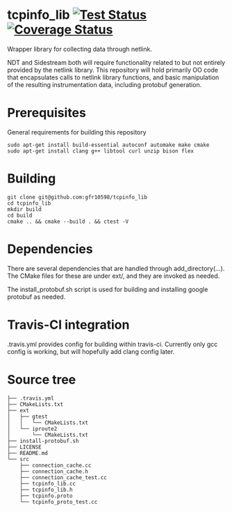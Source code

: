 # tcpinfo_lib [![Test Status](https://travis-ci.org/m-lab/tcpinfo_lib.svg)](https://travis-ci.org/m-lab/tcpinfo_lib) [![Coverage Status](https://coveralls.io/repos/github/m-lab/tcpinfo_lib/badge.svg)](https://coveralls.io/github/m-lab/tcpinfo_lib)

Wrapper library for collecting data through netlink.
 
NDT and Sidestream both will require functionality related to but not entirely provided by the netlink library.  This repository will hold primarily OO code that encapsulates calls to netlink library functions, and basic manipulation of the resulting instrumentation data, including protobuf generation.

# Prerequisites
General requirements for building this repository
```
sudo apt-get install build-essential autoconf automake make cmake
sudo apt-get install clang g++ libtool curl unzip bison flex
```

# Building
```
git clone git@github.com:gfr10598/tcpinfo_lib
cd tcpinfo_lib
mkdir build
cd build
cmake .. && cmake --build . && ctest -V
```

# Dependencies
There are several dependencies that are handled through add_directory(...).  The
CMake files for these are under ext/, and they are invoked as needed.

The install_protobuf.sh script is used for building and installing google protobuf as needed.

# Travis-CI integration
.travis.yml provides config for building within travis-ci.  Currently only gcc
config is working, but will hopefully add clang config later.

# Source tree
```
├── .travis.yml
├── CMakeLists.txt
├── ext
│   ├── gtest
│   │   └── CMakeLists.txt
│   └── iproute2
│       └── CMakeLists.txt
├── install-protobuf.sh
├── LICENSE
├── README.md
└── src
    ├── connection_cache.cc
    ├── connection_cache.h
    ├── connection_cache_test.cc
    ├── tcpinfo_lib.cc
    ├── tcpinfo_lib.h
    ├── tcpinfo.proto
    └── tcpinfo_proto_test.cc
```
